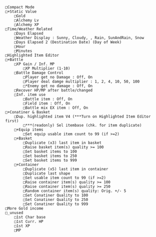     □Compact Mode
    □+Static Value
        □Gold
        □Alchemy Lv
        □Alchemy XP
    □Time/Weather Related
        □Days Elapsed
        □Weather Display : Sunny, Cloudy, , Rain, SunAndRain, Snow
        □Days Elapsed 2 (Destination Date) (Day of Week)
        □Hour
        □Minutes
    □Highlighted Item Editor
    □+Battle
        □XP Gain / Inf. MP
            □XP Multiplier (1-10)
        □Battle Damage Control
            □Player get no Damage : Off, On
            □Player deal damge multiplier : 1, 2, 4, 10, 50, 100
            □*Enemy get no damage : Off, On
        □Recover HP/MP after battle/changed
        □Inf. item use
            □Battle item : Off, On
            □Field item : Off, On
            □Battle mix EX item : Off, On
    □+Conatiner & Basket
        □Dup. highlighted item V4 (***Turn on Highlighted Item Editor first)
            □***(readonly) Sel itembase (chk. for item duplicate)
        □+Equip items
            □Set equip usable item count to 99 (if >=2)
        □+Basket
            □Duplicate (x3) last item in basket
            □Raise basket item(s) quality >= 100
            □Set basket items to 100
            □Set basket items to 250
            □Set basket items to 999
        □+Container
            □Duplicate (x5) last item in container
            □Duplicate last shape
            □Set usable item count to 99 (if >=2)
            □Raise container item(s) quality >= 100
            □Raise container item(s) quality >= 250
            □Random container item(s) quality: Orig. +/- 5
            □Set Conatiner Quality to 100
            □Set Conatiner Quality to 250
            □Set Conatiner Quality to 999
    □More Gold income
    □_unused
        □1st Char base
        □1st Curr. HP
        □1st XP
        □MP